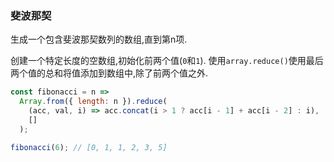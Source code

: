 ### 斐波那契

生成一个包含斐波那契数列的数组,直到第n项. 

创建一个特定长度的空数组,初始化前两个值(`0`和`1`). 使用`array.reduce()`使用最后两个值的总和将值添加到数组中,除了前两个值之外. 

```js
const fibonacci = n =>
  Array.from({ length: n }).reduce(
    (acc, val, i) => acc.concat(i > 1 ? acc[i - 1] + acc[i - 2] : i),
    []
  );
```

```js
fibonacci(6); // [0, 1, 1, 2, 3, 5]
```